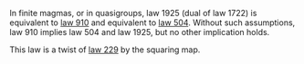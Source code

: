 In finite magmas, or in quasigroups, law 1925 (dual of law 1722) is equivalent to [law 910](https://teorth.github.io/equational_theories/implications/?910) and equivalent to [law 504](https://teorth.github.io/equational_theories/implications/?504).  Without such assumptions, law 910 implies law 504 and law 1925, but no other implication holds.

This law is a twist of [law 229](https://teorth.github.io/equational_theories/implications/?229) by the squaring map.
